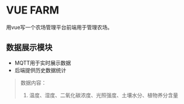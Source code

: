 

# VUE FARM

用vue写一个农场管理平台前端用于管理农场。

## 数据展示模块

* MQTT用于实时展示数据
* 后端提供历史数据统计

> 数据内容：
>
> 1. 温度、湿度、二氧化碳浓度、光照强度、土壤水分、植物养分含量
